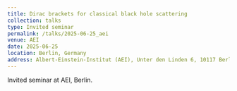 ```yaml
---
title: Dirac brackets for classical black hole scattering
collection: talks
type: Invited seminar
permalink: /talks/2025-06-25_aei
venue: AEI
date: 2025-06-25
location: Berlin, Germany
address: Albert-Einstein-Institut (AEI), Unter den Linden 6, 10117 Berlin, Germany
---
```


Invited seminar at AEI, Berlin.
